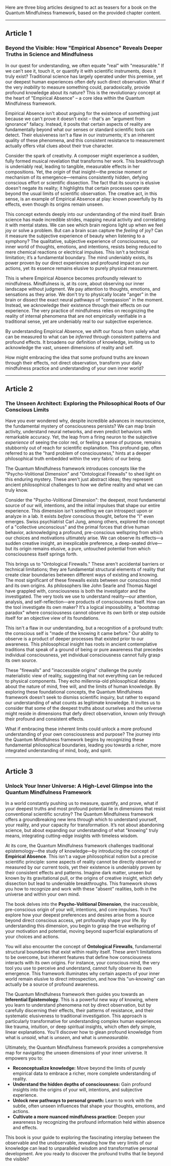 Here are three blog articles designed to act as teasers for a book on the Quantum Mindfulness framework, based on the provided chapter content.

---

## Article 1

###  Beyond the Visible: How "Empirical Absence" Reveals Deeper Truths in Science and Mindfulness



In our quest for understanding, we often equate "real" with "measurable." If we can’t see it, touch it, or quantify it with scientific instruments, does it truly exist? Traditional science has largely operated under this premise, yet our deepest human experiences often defy such direct observation. What if the very *inability* to measure something could, paradoxically, provide profound knowledge about its nature? This is the revolutionary concept at the heart of "Empirical Absence" – a core idea within the Quantum Mindfulness framework.

Empirical Absence isn't about arguing for the existence of something just because we can't prove it doesn't exist – that's an "argument from ignorance" fallacy. Instead, it posits that certain aspects of reality are fundamentally beyond what our senses or standard scientific tools can detect. Their elusiveness isn't a flaw in our instruments; it's an inherent quality of these phenomena, and this consistent resistance to measurement actually offers vital clues about their true character.

Consider the spark of creativity. A composer might experience a sudden, fully formed musical revelation that transforms her work. This breakthrough is undeniably real, leading to tangible, measurable effects in her compositions. Yet, the *origin* of that insight—the precise moment or mechanism of its emergence—remains consistently hidden, defying conscious effort or scientific dissection. The fact that its source is elusive doesn't negate its reality; it highlights that certain processes operate beyond the usual limits of scientific observation. The creative act, in this sense, is an example of Empirical Absence at play: known powerfully by its effects, even though its origins remain unseen.

This concept extends deeply into our understanding of the mind itself. Brain science has made incredible strides, mapping neural activity and correlating it with mental states. We can see which brain regions light up when we feel joy or solve a problem. But can a brain scan capture the *feeling* of joy? Can it measure the subjective experience of beauty when listening to a symphony? The qualitative, subjective experience of consciousness, our inner world of thoughts, emotions, and intentions, resists being reduced to mere chemical reactions or electrical impulses. This isn't a technical limitation; it’s a fundamental boundary. The mind undeniably exists, its power proven by our direct experiences and profound impact on our actions, yet its essence remains elusive to purely physical measurement.

This is where Empirical Absence becomes profoundly relevant to mindfulness. Mindfulness is, at its core, about observing our inner landscape without judgment. We pay attention to thoughts, emotions, and sensations as they arise. We don't try to physically locate "anger" in the brain or dissect the exact neural pathways of "compassion" in the moment. Instead, we acknowledge their existence through their effects on our experience. The very practice of mindfulness relies on recognizing the reality of internal phenomena that are not empirically verifiable in a traditional sense, yet are undeniably real to our subjective experience.

By understanding Empirical Absence, we shift our focus from solely what can be measured to what can be *inferred* through consistent patterns and profound effects. It broadens our definition of knowledge, inviting us to acknowledge the vast, unseen dimensions of reality and self.

How might embracing the idea that some profound truths are known through their effects, not direct observation, transform your daily mindfulness practice and understanding of your own inner world?

---

## Article 2

###  The Unseen Architect: Exploring the Philosophical Roots of Our Conscious Limits



Have you ever wondered why, despite incredible advances in neuroscience, the fundamental mystery of consciousness persists? We can map brain activity, understand neural networks, and even predict behaviors with remarkable accuracy. Yet, the leap from a firing neuron to the subjective *experience* of seeing the color red, or feeling a sense of purpose, remains stubbornly out of reach for scientific explanation. This profound gap, often referred to as the "hard problem of consciousness," hints at a deeper philosophical truth embedded within the very fabric of our being.

The Quantum Mindfulness framework introduces concepts like the "Psycho-Volitional Dimension" and "Ontological Firewalls" to shed light on this enduring mystery. These aren't just abstract ideas; they represent ancient philosophical challenges to how we define reality and what we can truly know.

Consider the "Psycho-Volitional Dimension": the deepest, most fundamental source of our will, intentions, and the initial impulses that shape our entire experience. This dimension isn't something we can introspect upon or analyze in a lab. It exists *before* conscious thought, before the "I" even emerges. Swiss psychiatrist Carl Jung, among others, explored the concept of a "collective unconscious" and the primal forces that drive human behavior, acknowledging a profound, pre-conscious wellspring from which our choices and motivations ultimately arise. We can observe its effects—a sudden creative insight, an inexplicable preference, a deep-seated drive—but its origin remains elusive, a pure, untouched potential from which consciousness itself springs forth.

This brings us to "Ontological Firewalls." These aren't accidental barriers or technical limitations; they are fundamental structural elements of reality that create clear boundaries between different ways of existing and knowing. The most significant of these firewalls exists between our conscious mind and its own origins. As philosophers like John Searle and Thomas Nagel have grappled with, consciousness is both the investigator and the investigated. The very tools we use to understand reality—our attention, analysis, and self-reflection—are products of consciousness itself. How can the tool investigate its own maker? It’s a logical impossibility, a "bootstrap paradox" where consciousness cannot observe its own birth or step outside itself for an objective view of its foundations.

This isn't a flaw in our understanding, but a recognition of a profound truth: the conscious self is "made of the knowing it came before." Our ability to observe is a product of deeper processes that existed prior to our awareness. This philosophical insight has roots in ancient contemplative traditions that speak of a ground of being or pure awareness that precedes individual consciousness, yet individual consciousness cannot fully grasp its own source.

These "firewalls" and "inaccessible origins" challenge the purely materialistic view of reality, suggesting that not everything can be reduced to physical components. They echo millennia-old philosophical debates about the nature of mind, free will, and the limits of human knowledge. By exploring these foundational concepts, the Quantum Mindfulness framework doesn't seek to dismiss scientific inquiry, but rather to expand our understanding of what counts as legitimate knowledge. It invites us to consider that some of the deepest truths about ourselves and the universe might reside in dimensions that defy direct observation, known only through their profound and consistent effects.

What if embracing these inherent limits could unlock a more profound understanding of your own consciousness and purpose? The journey into the Quantum Mindfulness framework begins by recognizing these fundamental philosophical boundaries, leading you towards a richer, more integrated understanding of mind, body, and spirit.

---

## Article 3

###  Unlock Your Inner Universe: A High-Level Glimpse into the Quantum Mindfulness Framework



In a world constantly pushing us to measure, quantify, and prove, what if your deepest truths and most profound potential lie in dimensions that resist conventional scientific scrutiny? The Quantum Mindfulness framework offers a groundbreaking new lens through which to understand yourself, your reality, and your capacity for transformation. It’s not about abandoning science, but about expanding our understanding of what "knowing" truly means, integrating cutting-edge insights with timeless wisdom.

At its core, the Quantum Mindfulness framework challenges traditional epistemology—the study of knowledge—by introducing the concept of **Empirical Absence**. This isn't a vague philosophical notion but a precise scientific principle: some aspects of reality cannot be directly observed or measured by our current tools, yet their existence is undeniably proven by their consistent effects and patterns. Imagine dark matter, unseen but known by its gravitational pull, or the origins of creative insight, which defy dissection but lead to undeniable breakthroughs. This framework shows you how to recognize and work with these "absent" realities, both in the universe and within your own mind.

The book delves into the **Psycho-Volitional Dimension**, the inaccessible, pre-conscious origin of your will, intentions, and core impulses. You’ll explore how your deepest preferences and desires arise from a source beyond direct conscious access, yet profoundly shape your life. By understanding this dimension, you begin to grasp the true wellspring of your motivation and potential, moving beyond superficial explanations of your choices and actions.

You will also encounter the concept of **Ontological Firewalls**, fundamental structural boundaries that exist within reality itself. These aren't limitations to be overcome, but inherent features that define how consciousness interacts with its own origins. For instance, your conscious mind, the very tool you use to perceive and understand, cannot fully observe its own emergence. This framework illuminates why certain aspects of your inner world remain elusive to direct introspection, and how this "un-knowing" can actually be a source of profound awareness.

The Quantum Mindfulness framework then guides you towards an **Inferential Epistemology**. This is a powerful new way of knowing, where you learn to understand phenomena not by direct observation, but by carefully discerning their effects, their patterns of resistance, and their systematic elusiveness to traditional investigation. This approach is particularly transformative for understanding complex human experiences like trauma, intuition, or deep spiritual insights, which often defy simple, linear explanations. You'll discover how to glean profound knowledge from what is *unsaid*, what is *unseen*, and what is *unmeasurable*.

Ultimately, the Quantum Mindfulness framework provides a comprehensive map for navigating the unseen dimensions of your inner universe. It empowers you to:
*   **Reconceptualize knowledge:** Move beyond the limits of purely empirical data to embrace a richer, more complete understanding of reality.
*   **Understand the hidden depths of consciousness:** Gain profound insights into the origins of your will, intentions, and subjective experience.
*   **Unlock new pathways to personal growth:** Learn to work with the subtle, often unseen influences that shape your thoughts, emotions, and actions.
*   **Cultivate a more nuanced mindfulness practice:** Deepen your awareness by recognizing the profound information held within absence and effects.

This book is your guide to exploring the fascinating interplay between the observable and the unobservable, revealing how the very limits of our knowledge can lead to unparalleled wisdom and transformative personal development. Are you ready to discover the profound truths that lie beyond the visible?